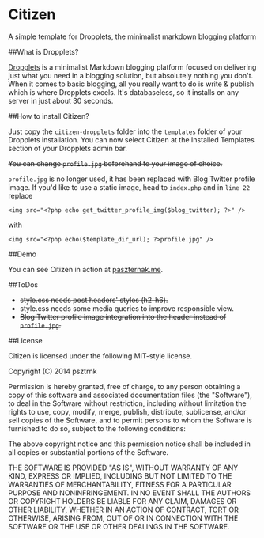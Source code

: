 Citizen
=======

A simple template for Dropplets, the minimalist markdown blogging platform

##What is Dropplets?

[Dropplets](https://github.com/circa75/dropplets) is a minimalist Markdown blogging platform focused on delivering just what you need in a blogging solution, but absolutely nothing you don't. When it comes to basic blogging, all you really want to do is write & publish which is where Dropplets excels. It's databaseless, so it installs on any server in just about 30 seconds. 

##How to install Citizen?

Just copy the `citizen-dropplets` folder into the `templates` folder of your Dropplets installation. You can now select Citizen at the Installed Templates section of your Dropplets admin bar.

~~You can change `profile.jpg` beforehand to your image of choice.~~

`profile.jpg` is no longer used, it has been replaced with Blog Twitter profile image. If you'd like to use a static image, head to `index.php` and in `line 22` replace

`<img src="<?php echo get_twitter_profile_img($blog_twitter); ?>" />`

with

`<img src="<?php echo($template_dir_url); ?>profile.jpg" />`

##Demo

You can see Citizen in action at [paszternak.me](http://paszternak.me).

##ToDos

- ~~style.css needs post headers' styles (h2-h6).~~
- style.css needs some media queries to improve responsible view.
- ~~Blog Twitter profile image integration into the header instead of `profile.jpg`.~~

##License

Citizen is licensed under the following MIT-style license.

Copyright (C) 2014 psztrnk


Permission is hereby granted, free of charge, to any person obtaining a copy of this software and associated documentation files (the "Software"), to deal in the Software without restriction, including without limitation the rights to use, copy, modify, merge, publish, distribute, sublicense, and/or sell copies of the Software, and to permit persons to whom the Software is furnished to do so, subject to the following conditions:

The above copyright notice and this permission notice shall be included in all copies or substantial portions of the Software.

THE SOFTWARE IS PROVIDED "AS IS", WITHOUT WARRANTY OF ANY KIND, EXPRESS OR IMPLIED, INCLUDING BUT NOT LIMITED TO THE WARRANTIES OF MERCHANTABILITY, FITNESS FOR A PARTICULAR PURPOSE AND NONINFRINGEMENT. IN NO EVENT SHALL THE AUTHORS OR COPYRIGHT HOLDERS BE LIABLE FOR ANY CLAIM, DAMAGES OR OTHER LIABILITY, WHETHER IN AN ACTION OF CONTRACT, TORT OR OTHERWISE, ARISING FROM, OUT OF OR IN CONNECTION WITH THE SOFTWARE OR THE USE OR OTHER DEALINGS IN THE SOFTWARE.

